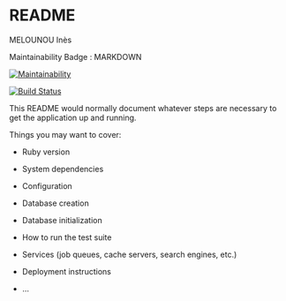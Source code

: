 # README

MELOUNOU Inès

Maintainability Badge : MARKDOWN

[![Maintainability](https://api.codeclimate.com/v1/badges/e1225a638a4d7fe2c0f0/maintainability)](https://codeclimate.com/github/Aicanama/projet-back-A2019/maintainability)

[![Build Status](https://travis-ci.org/Aicanama/projet-back-A2019.svg?branch=master)](https://travis-ci.org/Aicanama/projet-back-A2019)

This README would normally document whatever steps are necessary to get the
application up and running.

Things you may want to cover:

* Ruby version

* System dependencies

* Configuration

* Database creation

* Database initialization

* How to run the test suite

* Services (job queues, cache servers, search engines, etc.)

* Deployment instructions

* ...

